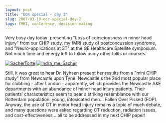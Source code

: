 ```yaml
---
layout: post
title: "ECR special - day 2"
slug: 2007-03-10-ecr-special-day-2
tags: fMRI, conference, decision making
---
```


Very busy day today: presenting "Loss of consciousness in minor head injury" from our CHIP study, my fMRI study of postconcussion syndrome, and "Neuro-applications at 3T" at the GE Healthcare Satellite symposium. Not much time and energy left to follow many other talks or courses..

[![SacherTorte](https://dl.dropbox.com/u/3579694/marionsmits.net/2007/03/p1020076.thumbnail.JPG)](https://dl.dropbox.com/u/3579694/marionsmits.net/2007/03/p1020076.JPG) [![Indra_me_Sacher](https://dl.dropbox.com/u/3579694/marionsmits.net/2007/03/p1020077.thumbnail.JPG)](https://dl.dropbox.com/u/3579694/marionsmits.net/2007/03/p1020077.JPG)

Still, it was great to hear Dr. Nyhsen present her results from a "mini CHIP study" from Newcastle upon Tyne. Newcastle's the 2nd most popular place for clubbing - after London - apparently, which provides the Newcastle A&E departments with an abundance of minor head injury patients. Their patients' characteristics seem to bear a striking resemblance with our Rotterdam population: young, intoxicated men... Fallen Over Pissed (FOP). Anyway, the use of CT in minor head injury remains a topic of much debate, and many questions were asked regarding CT reduction, radiation issues, and cost-effectiveness... all to be addressed in my next CHIP paper!
